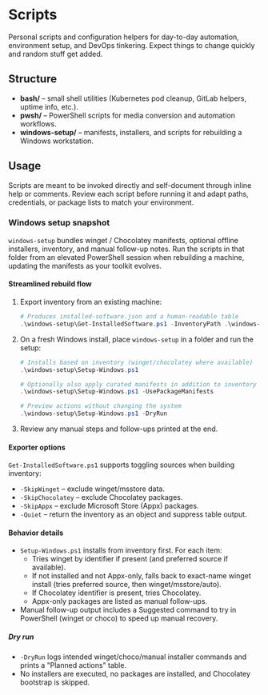 # Scripts

Personal scripts and configuration helpers for day-to-day automation, environment setup, and DevOps tinkering. Expect things to change quickly and
random stuff get added.

## Structure

- **bash/** – small shell utilities (Kubernetes pod cleanup, GitLab helpers, uptime info, etc.).
- **pwsh/** – PowerShell scripts for media conversion and automation workflows.
- **windows-setup/** – manifests, installers, and scripts for rebuilding a Windows workstation.

## Usage

Scripts are meant to be invoked directly and self-document through inline help or comments. Review each script before running it and adapt paths,
credentials, or package lists to match your environment.

### Windows setup snapshot

`windows-setup` bundles winget / Chocolatey manifests, optional offline installers, inventory, and manual follow-up notes. Run the scripts in that
folder from an elevated PowerShell session when rebuilding a machine, updating the manifests as your toolkit evolves.

#### Streamlined rebuild flow

1. Export inventory from an existing machine:

   ```powershell
   # Produces installed-software.json and a human-readable table
   .\windows-setup\Get-InstalledSoftware.ps1 -InventoryPath .\windows-setup\installed-software.json -ReportPath .\windows-setup\installed-software.txt
   ```

2. On a fresh Windows install, place `windows-setup` in a folder and run the setup:

   ```powershell
   # Installs based on inventory (winget/chocolatey where available)
   .\windows-setup\Setup-Windows.ps1

   # Optionally also apply curated manifests in addition to inventory
   .\windows-setup\Setup-Windows.ps1 -UsePackageManifests

   # Preview actions without changing the system
   .\windows-setup\Setup-Windows.ps1 -DryRun
   ```

3. Review any manual steps and follow-ups printed at the end.

#### Exporter options

`Get-InstalledSoftware.ps1` supports toggling sources when building inventory:

- `-SkipWinget` – exclude winget/msstore data.
- `-SkipChocolatey` – exclude Chocolatey packages.
- `-SkipAppx` – exclude Microsoft Store (Appx) packages.
- `-Quiet` – return the inventory as an object and suppress table output.

#### Behavior details

- `Setup-Windows.ps1` installs from inventory first. For each item:
  - Tries winget by identifier if present (and preferred source if available).
  - If not installed and not Appx-only, falls back to exact-name winget install (tries preferred source, then winget/msstore/auto).
  - If Chocolatey identifier is present, tries Chocolatey.
  - Appx-only packages are listed as manual follow-ups.
- Manual follow-up output includes a Suggested command to try in PowerShell (winget or choco) to speed up manual recovery.

##### Dry run

- `-DryRun` logs intended winget/choco/manual installer commands and prints a "Planned actions" table.
- No installers are executed, no packages are installed, and Chocolatey bootstrap is skipped.
